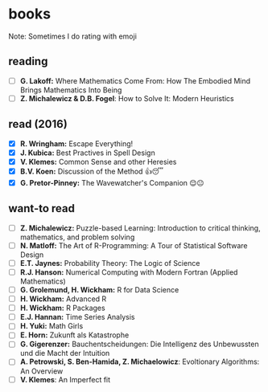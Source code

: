 # books
Note: Sometimes I do rating with emoji 

## reading 
- [ ] **G. Lakoff:** Where Mathematics Come From: How The Embodied Mind Brings Mathematics Into Being 
- [ ] **Z. Michalewicz & D.B. Fogel**: How to Solve It: Modern Heuristics 

## read (2016)
- [x] **R. Wringham:** Escape Everything!
- [x] **J. Kubica:** Best Practives in Spell Design
- [x] **V. Klemes:** Common Sense and other Heresies
- [x] **B.V. Koen:** Discussion of the Method :+1::sleeping:
- [x] **G. Pretor-Pinney:** The Wavewatcher's Companion :relieved::neutral_face: 

## want-to read
- [ ] **Z. Michalewicz:** Puzzle-based Learning: Introduction to critical thinking, mathematics, and problem solving 
- [ ] **N. Matloff:** The Art of R-Programming: A Tour of Statistical Software Design
- [ ] **E.T. Jaynes:** Probability Theory: The Logic of Science
- [ ] **R.J. Hanson:** Numerical Computing with Modern Fortran (Applied Mathematics)
- [ ] **G. Grolemund, H. Wickham:** R for Data Science
- [ ] **H. Wickham:** Advanced R
- [ ] **H. Wickham:** R Packages
- [ ] **E.J. Hannan:** Time Series Analysis
- [ ] **H. Yuki:** Math Girls
- [ ] **E. Horn:** Zukunft als Katastrophe
- [ ] **G. Gigerenzer:** Bauchentscheidungen: Die Intelligenz des Unbewussten und die Macht der Intuition
- [ ] **A. Petrowski, S. Ben-Hamida, Z. Michaelowicz**: Evoltionary Algorithms: An Overview 
- [ ] **V. Klemes**: An Imperfect fit
